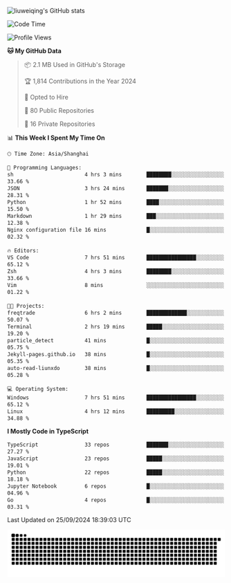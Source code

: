 ![liuweiqing's GitHub stats](https://github-readme-stats.vercel.app/api?username=14790897&show_icons=true&locale=cn&include_all_commits=true&count_private=true)

<!--START_SECTION:waka-->
![Code Time](http://img.shields.io/badge/Code%20Time-1%2C421%20hrs%2043%20mins-blue)

![Profile Views](http://img.shields.io/badge/Profile%20Views-32-blue)

**🐱 My GitHub Data** 

> 📦 2.1 MB Used in GitHub's Storage 
 > 
> 🏆 1,814 Contributions in the Year 2024
 > 
> 💼 Opted to Hire
 > 
> 📜 80 Public Repositories 
 > 
> 🔑 16 Private Repositories 
 > 
📊 **This Week I Spent My Time On** 

```text
🕑︎ Time Zone: Asia/Shanghai

💬 Programming Languages: 
sh                       4 hrs 3 mins        ████████░░░░░░░░░░░░░░░░░   33.66 % 
JSON                     3 hrs 24 mins       ███████░░░░░░░░░░░░░░░░░░   28.31 % 
Python                   1 hr 52 mins        ████░░░░░░░░░░░░░░░░░░░░░   15.50 % 
Markdown                 1 hr 29 mins        ███░░░░░░░░░░░░░░░░░░░░░░   12.38 % 
Nginx configuration file 16 mins             █░░░░░░░░░░░░░░░░░░░░░░░░   02.32 % 

🔥 Editors: 
VS Code                  7 hrs 51 mins       ████████████████░░░░░░░░░   65.12 % 
Zsh                      4 hrs 3 mins        ████████░░░░░░░░░░░░░░░░░   33.66 % 
Vim                      8 mins              ░░░░░░░░░░░░░░░░░░░░░░░░░   01.22 % 

🐱‍💻 Projects: 
freqtrade                6 hrs 2 mins        █████████████░░░░░░░░░░░░   50.07 % 
Terminal                 2 hrs 19 mins       █████░░░░░░░░░░░░░░░░░░░░   19.20 % 
particle_detect          41 mins             █░░░░░░░░░░░░░░░░░░░░░░░░   05.75 % 
Jekyll-pages.github.io   38 mins             █░░░░░░░░░░░░░░░░░░░░░░░░   05.35 % 
auto-read-liunxdo        38 mins             █░░░░░░░░░░░░░░░░░░░░░░░░   05.28 % 

💻 Operating System: 
Windows                  7 hrs 51 mins       ████████████████░░░░░░░░░   65.12 % 
Linux                    4 hrs 12 mins       █████████░░░░░░░░░░░░░░░░   34.88 % 
```

**I Mostly Code in TypeScript** 

```text
TypeScript               33 repos            ███████░░░░░░░░░░░░░░░░░░   27.27 % 
JavaScript               23 repos            █████░░░░░░░░░░░░░░░░░░░░   19.01 % 
Python                   22 repos            █████░░░░░░░░░░░░░░░░░░░░   18.18 % 
Jupyter Notebook         6 repos             █░░░░░░░░░░░░░░░░░░░░░░░░   04.96 % 
Go                       4 repos             █░░░░░░░░░░░░░░░░░░░░░░░░   03.31 % 
```




 Last Updated on 25/09/2024 18:39:03 UTC
<!--END_SECTION:waka-->

<picture>
  <source media="(prefers-color-scheme: dark)" srcset="https://raw.githubusercontent.com/14790897/14790897/output/github-contribution-grid-snake-dark.svg" />
  <source media="(prefers-color-scheme: light)" srcset="https://raw.githubusercontent.com/14790897/14790897/output/github-contribution-grid-snake.svg" />
  <img alt="github-snake" src="https://raw.githubusercontent.com/14790897/14790897/output/github-contribution-grid-snake.svg" />
</picture>
